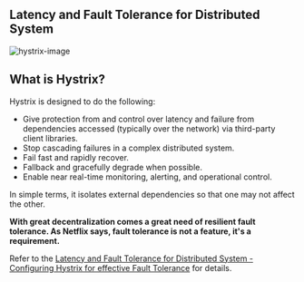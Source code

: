 
## Latency and Fault Tolerance for Distributed System

![hystrix-image](<url> "Configuring Hystrix for effective Fault Tolerance")

## What is Hystrix?
Hystrix is designed to do the following:
* Give protection from and control over latency and failure from dependencies accessed (typically over the network) via third-party client libraries.
* Stop cascading failures in a complex distributed system.
* Fail fast and rapidly recover.
* Fallback and gracefully degrade when possible.
* Enable near real-time monitoring, alerting, and operational control.

In simple terms, it isolates external dependencies so that one may not affect the other.

**With great decentralization comes a great need of resilient fault tolerance. As Netflix says, fault tolerance is not a feature, it's a requirement.**

Refer to the [Latency and Fault Tolerance for Distributed System - Configuring Hystrix for effective Fault Tolerance](<url>) for details.


